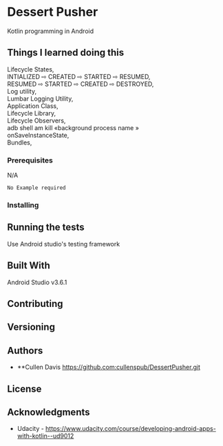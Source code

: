 # Dessert Pusher

Kotlin programming in Android

## Things I learned doing this
Lifecycle States,  
INTIALIZED ⇨ CREATED ⇨ STARTED ⇨ RESUMED,  
RESUMED ⇨ STARTED ⇨ CREATED ⇨ DESTROYED,  
Log utility,  
Lumbar Logging Utility,  
Application Class,  
Lifecycle Library,  
Lifecycle Observers,  
adb shell am kill «background process name »  
onSaveInstanceState,  
Bundles,  

### Prerequisites
N/A

```
No Example required
```

### Installing


## Running the tests

Use Android studio's testing framework 

## Built With
Android Studio v3.6.1

## Contributing


## Versioning


## Authors

* **Cullen Davis https://github.com:cullenspub/DessertPusher.git  

## License

## Acknowledgments
* Udacity - https://www.udacity.com/course/developing-android-apps-with-kotlin--ud9012

